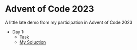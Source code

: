 # Advent of Code 2023
A little late demo from my participation in Advent of Code 2023

- Day 1:
    - [Task](https://adventofcode.com/2023/day/1)
    - [My Soluction](https://julian-vars.github.io/AoC2023/1/day1.html)